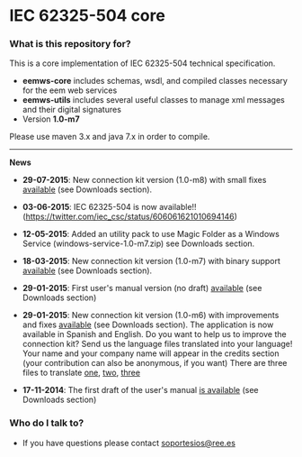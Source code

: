 # IEC 62325-504 core #


### What is this repository for? ###

This is a core implementation of IEC 62325-504 technical specification.

* **eemws-core** includes schemas, wsdl, and compiled classes necessary for the eem web services
* **eemws-utils** includes several useful classes to manage xml messages and their digital signatures
* Version **1.0-m7**

Please use maven 3.x and java 7.x in order to compile.

----

**News**

* **29-07-2015**: New connection kit version (1.0-m8) with small fixes [available](https://bitbucket.org/smree/eemws-core/downloads/eemws-kit-1.0-m8.jar) (see Downloads section).
* **03-06-2015**: IEC 62325-504 is now available!! (https://twitter.com/iec_csc/status/606061621010694146)
* **12-05-2015**: Added an utility pack to use Magic Folder as a Windows Service (windows-service-1.0-m7.zip) see Downloads section.
* **18-03-2015**: New connection kit version (1.0-m7) with binary support [available](https://bitbucket.org/smree/eemws-core/downloads/eemws-kit-1.0-m7.jar) (see Downloads section).
* **29-01-2015**: First user's manual version (no draft) [available](https://bitbucket.org/smree/eemws-core/downloads/user's%20manual.pdf) (see Downloads section)
* **29-01-2015**: New connection kit version (1.0-m6) with improvements and fixes [available](https://bitbucket.org/smree/eemws-core/downloads/eemws-kit-1.0-m6.jar) (see Downloads section). The application is now available in Spanish and English. 
Do you want to help us to improve the connection kit?
Send us the language files translated into your language! Your name and your company name will appear in the credits section (your contribution can also be anonymous, if you want)
There are three files to translate [one](https://bitbucket.org/smree/eemws-core/src/master/eemws-utils/src/main/resources/properties/utils_messages.properties), [two](https://bitbucket.org/smree/eemws-client/src/master/eemws-client/src/main/resources/properties/client_messages.properties), [three](https://bitbucket.org/smree/eemws-client/src/master/eemws-kit/core-kit/src/main/resources/properties/messages.properties)
 

* **17-11-2014**: The first draft of the user's manual [is available](https://bitbucket.org/smree/eemws-core/downloads/user's%20manual.pdf) (see Downloads section)




### Who do I talk to? ###

* If you have questions please contact soportesios@ree.es
